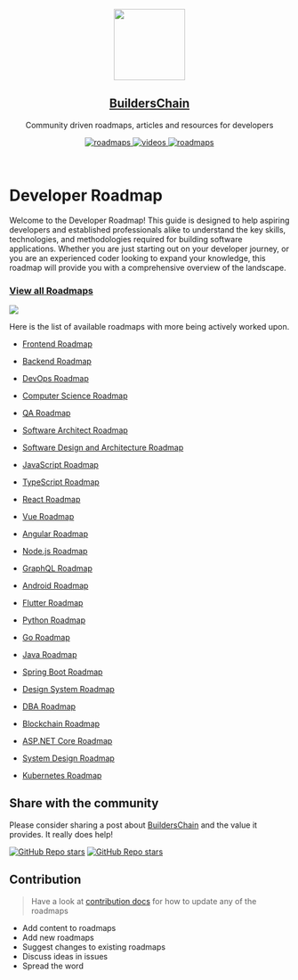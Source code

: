 <p align="center">
  <img src="https://user-images.githubusercontent.com/91731654/219326368-6816e031-8d0d-45bd-9a0c-8c1f12b157ad.png" height="128">
  <h2 align="center"><a href="https://github.com/BuildersChain">BuildersChain</a></h2>
  <p align="center">Community driven roadmaps, articles and resources for developers</p>
  <p align="center">
    <a href="https://github.com/BuildersChain/Developers-Roadmap">
    	<img src="https://img.shields.io/badge/-Roadmaps%20-0a0a0a.svg?style=flat&colorA=0a0a0a" alt="roadmaps" />
    </a>
    <a href="">
    	<img src="https://img.shields.io/badge/-Videos-0a0a0a.svg?style=flat&colorA=0a0a0a" alt="videos" />
    </a>
    <!-- <a href="https://github.com/kamranahmedse/developer-roadmap/tree/0471d44c8fae58b6a36a7c57bba12253916d0249/translations">
    	<img src="https://img.shields.io/badge/-Translations-0a0a0a.svg?style=flat&colorA=0a0a0a" alt="videos" />
    </a> -->
    <a href="">
    	<img src="https://img.shields.io/badge/%E2%9D%A4-YouTube%20Channel-0a0a0a.svg?style=flat&colorA=0a0a0a" alt="roadmaps" />
    </a>
  </p>
</p>

<br>



# Developer Roadmap
Welcome to the Developer Roadmap! This guide is designed to help aspiring developers and established professionals alike to understand the key skills, technologies, and methodologies required for building software applications. Whether you are just starting out on your developer journey, or you are an experienced coder looking to expand your knowledge, this roadmap will provide you with a comprehensive overview of the landscape.


### [View all Roadmaps](https://github.com/BuildersChain/Developers-Roadmap)

![](https://i.imgur.com/waxVImv.png)

Here is the list of available roadmaps with more being actively worked upon.

- [Frontend Roadmap](https://github.com/BuildersChain/Developers-Roadmap/tree/main/Frontend-Developer)

- [Backend Roadmap](https://github.com/BuildersChain/Developers-Roadmap/tree/main/Backend-Developer)

- [DevOps Roadmap](https://github.com/BuildersChain/Developers-Roadmap/tree/main/DevOps-Roadmap)
- [Computer Science Roadmap]()
- [QA Roadmap]()
- [Software Architect Roadmap]()
- [Software Design and Architecture Roadmap]()
- [JavaScript Roadmap](https://github.com/BuildersChain/Developers-Roadmap/blob/main/Frontend-Developer/JavaScript/Javascript-roadmap.md)
- [TypeScript Roadmap]()
- [React Roadmap]()
- [Vue Roadmap]()
- [Angular Roadmap]()
- [Node.js Roadmap]()
- [GraphQL Roadmap]()
- [Android Roadmap]()
- [Flutter Roadmap](https://github.com/BuildersChain/Developers-Roadmap/blob/main/Frontend-Developer/mobile-developer(Flutter).md)
- [Python Roadmap]()
- [Go Roadmap]()
- [Java Roadmap]()
- [Spring Boot Roadmap]()
- [Design System Roadmap]()
- [DBA Roadmap]()
- [Blockchain Roadmap](https://github.com/BuildersChain/Developers-Roadmap/blob/main/WEB3-Developer/WEB3-Development.md)
- [ASP.NET Core Roadmap]()
- [System Design Roadmap]()
- [Kubernetes Roadmap]()


## Share with the community

Please consider sharing a post about [BuildersChain](https://github.com/BuildersChain) and the value it provides. It really does help!

[![GitHub Repo stars](https://img.shields.io/badge/share%20on-twitter-03A9F4?logo=twitter)](https://twitter.com/builderschain)
[![GitHub Repo stars](https://img.shields.io/badge/share%20on-linkedin-3949AB?logo=linkedin)](https://www.linkedin.com/company/builderschain)


## Contribution

> Have a look at [contribution docs](./CONTRIBUTING.md) for how to update any of the roadmaps

- Add content to roadmaps
- Add new roadmaps
- Suggest changes to existing roadmaps
- Discuss ideas in issues
- Spread the word



<!-- ## Key Skills
The following is a list of essential skills that every developer should possess:

Problem Solving: The ability to break down complex problems into smaller, more manageable parts.

Programming Fundamentals: A solid understanding of basic programming concepts such as data structures, algorithms, and programming languages.

Git & Version Control: Knowledge of Git and version control systems such as GitHub, GitLab, or Bitbucket.

Databases: An understanding of relational databases, NoSQL databases, and data storage solutions.

Web Development: Familiarity with HTML, CSS, JavaScript, and front-end frameworks such as React or Angular.

Back-End Development: Knowledge of server-side technologies such as Node.js, Ruby on Rails, or Django.

Agile Methodologies: Familiarity with Agile software development methodologies such as Scrum or Kanban.

Continuous Integration & Deployment (CI/CD): Knowledge of CI/CD pipelines and how to automate the software delivery process.

Cloud Computing: Understanding of cloud computing platforms such as AWS, GCP, or Azure.

Technologies
The following is a list of popular technologies and tools that are used by developers:

Front-End: React, Angular, Vue.js, HTML, CSS, JavaScript.

Back-End: Node.js, Ruby on Rails, Django, PHP, Java.

Databases: MySQL, MongoDB, PostgreSQL, Oracle, SQL Server.

Git & Version Control: GitHub, GitLab, Bitbucket.

Agile Methodologies: Scrum, Kanban.

CI/CD: Jenkins, Travis CI, CircleCI.

Cloud Computing: AWS, GCP, Azure.

Methodologies
The following is a list of methodologies that are commonly used in software development:

Agile: Agile methodologies prioritize iterative, incremental development and continuous delivery of software.

DevOps: DevOps is a set of practices that seeks to integrate software development and operations, enabling organizations to deliver software faster and with higher quality.

Continuous Integration & Deployment (CI/CD): CI/CD pipelines automate the software delivery process, enabling developers to deliver code changes faster and with greater confidence.

Conclusion
The developer landscape is constantly evolving, and it can be challenging to keep up with the latest technologies, methodologies, and best practices. However, by focusing on the key skills and technologies outlined in this roadmap, you can set yourself up for success as a software developer. Remember to continue learning and exploring new technologies, and always strive to improve your skills and knowledge. Good luck!
 Developers-Roadmap
This repo contains developer path for every tech stack. -->

